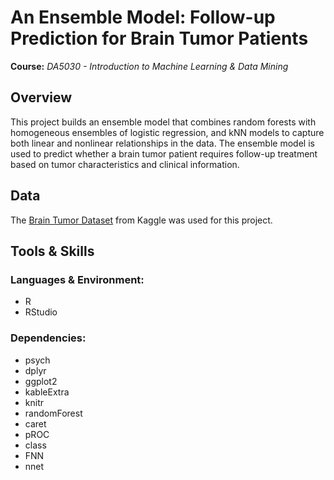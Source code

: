 # An Ensemble Model: Follow-up Prediction for Brain Tumor Patients
**Course:** _DA5030 - Introduction to Machine Learning & Data Mining_

## Overview
This project builds an ensemble model that combines random forests with homogeneous ensembles of logistic regression, and kNN models to capture both linear and nonlinear relationships in the data. 
The ensemble model is used to predict whether a brain tumor patient requires follow-up treatment based on tumor characteristics and clinical information. 

## Data
The [Brain Tumor Dataset]() from Kaggle was used for this project.

## Tools & Skills
### Languages & Environment: 
* R
* RStudio

### Dependencies:
* psych
* dplyr
* ggplot2
* kableExtra
* knitr
* randomForest
* caret
* pROC
* class
* FNN
* nnet

